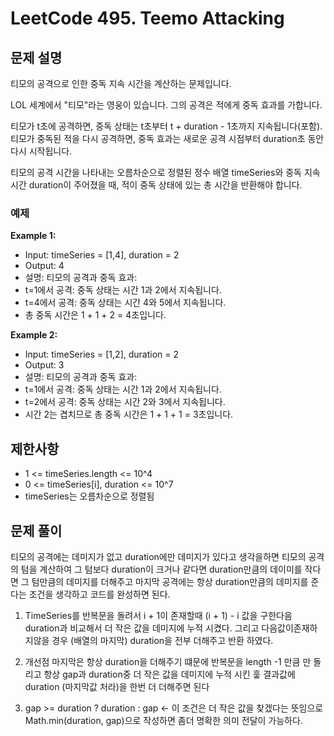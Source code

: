 # LeetCode 495. Teemo Attacking

## 문제 설명

티모의 공격으로 인한 중독 지속 시간을 계산하는 문제입니다.

LOL 세계에서 "티모"라는 영웅이 있습니다. 그의 공격은 적에게 중독 효과를 가합니다.

티모가 t초에 공격하면, 중독 상태는 t초부터 t + duration - 1초까지 지속됩니다(포함). 티모가 중독된 적을 다시 공격하면, 중독 효과는 새로운 공격 시점부터 duration초 동안 다시 시작됩니다.

티모의 공격 시간을 나타내는 오름차순으로 정렬된 정수 배열 timeSeries와 중독 지속 시간 duration이 주어졌을 때, 적이 중독 상태에 있는 총 시간을 반환해야 합니다.

### 예제

**Example 1:**

- Input: timeSeries = [1,4], duration = 2
- Output: 4
- 설명: 티모의 공격과 중독 효과:
- t=1에서 공격: 중독 상태는 시간 1과 2에서 지속됩니다.
- t=4에서 공격: 중독 상태는 시간 4와 5에서 지속됩니다.
- 총 중독 시간은 1 + 1 + 2 = 4초입니다.

**Example 2:**

- Input: timeSeries = [1,2], duration = 2
- Output: 3
- 설명: 티모의 공격과 중독 효과:
- t=1에서 공격: 중독 상태는 시간 1과 2에서 지속됩니다.
- t=2에서 공격: 중독 상태는 시간 2와 3에서 지속됩니다.
- 시간 2는 겹치므로 총 중독 시간은 1 + 1 + 1 = 3초입니다.

## 제한사항

- 1 <= timeSeries.length <= 10^4
- 0 <= timeSeries[i], duration <= 10^7
- timeSeries는 오름차순으로 정렬됨

## 문제 풀이

티모의 공격에는 데미지가 없고 duration에만 데미지가 있다고 생각을하면 티모의 공격의 텀을 계산하여 그 텀보다 duration이 크거나 같다면 duration만큼의 데이미를 작다면 그 텀만큼의 데미지를 더해주고 마지막 공격에는 항상 duration만큼의 데미지를 준다는 조건을 생각하고 코드를 완성하면 된다.

1. TimeSeries를 반복문을 돌려서 i + 1이 존재할때 (i + 1) - i 값을 구한다음 duration과 비교해서 더 작은 값을 데미지에 누적 시켰다. 그리고 다음값이존재하지않을 경우 (배열의 마지막) duration을 전부 더해주고 반환 하였다.

2. 개선점 마지막은 항상 duration을 더해주기 떄문에 반복문을 length -1 만큼 만 돌리고 항상 gap과 duration중 더 작은 값을 데미지에 누적 시킨 훟 결과값에 duration (마지막값 처라)을 한번 더 더해주면 된다

3. gap >= duration ? duration : gap <- 이 조건은 더 작은 값을 찾겠다는 뜻임으로 Math.min(duration, gap)으로 작성하면 좀더 명확한 의미 전달이 가능하다.
